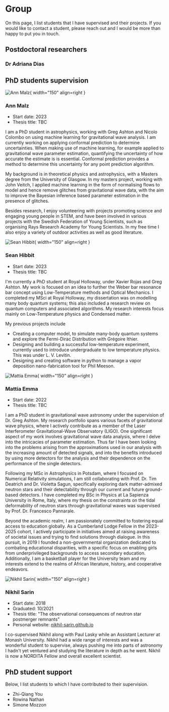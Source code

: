 # Group

On this page, I list students that I have supervised and their projects. If you
would like to contact a student, please reach out and I would be more than happy
to put you in touch.

## Postdoctoral researchers

### Dr Adriana Dias

## PhD students supervision

![Ann Malz](img/Ann.jpg){ width="150" align=right }
### Ann Malz 
- Start date: 2023
- Thesis title: TBC


I am a PhD student in astrophysics, working with Greg Ashton and Nicolo Colombo on using machine learning for gravitational wave analysis. I am currently working on applying conformal prediction to determine uncertainties. When making use of machine learning, for example applied to gravitational wave parameter estimation, quantifying the uncertainty of how accurate the estimate is is essential. Conformal prediction provides a method to determine this uncertainty for any point prediction algorithm. 

My background is in theoretical physics and astrophysics, with a Masters degree from the University of Glasgow. In my masters project, working with John Veitch, I applied machine learning in the form of normalising flows to model and hence remove glitches from gravitational wave data, with the aim to improve the Bayesian inference based parameter estimation in the presence of glitches. 

Besides research, I enjoy volunteering with projects promoting science and engaging young people in STEM, and have been involved in various projects with the Swedish Federation of Young Scientists, such as organising Rays Research Academy for Young Scientists. In my free time I also enjoy a variety of outdoor activities as well as good literature.

![Sean Hibbit](img/Sean.png){ width="150" align=right }
### Sean Hibbit
- Start date: 2023
- Thesis title: TBC

I'm currently a PhD student at Royal Holloway, under Xavier Rojas and Greg Ashton. My work is focused on an idea to further the Weber bar resonance bar concept using Low-Temperature methods and Optical Mechanics. I completed my MSci at Royal Holloway, my dissertation was on modelling many body quantum systems; this also included a research review on quantum computers and associated algorithms. My research interests focus mainly on Low-Temperature physics and Condensed matter. 

My previous projects include

- Creating a computer model, to simulate many-body quantum systems and explore the Fermi-Dirac Distribution with Grégoire Ithier.
- Designing and building a successful low-temperature experiment, currently used to introduce undergraduate to low temperature physics. This was under L. V. Levitin.
- Designing and creating software in python to manage a vapor deposition nano-fabrication tool for Phil Meeson.

![Mattia Emma](img/Mattia.jpeg){ width="150" align=right }
### Mattia Emma
- Start date: 2022
- Thesis title: TBC

I am a PhD student in gravitational wave astronomy under the supervision of Dr. Greg Ashton. My research portfolio spans various facets of gravitational wave physics, where I actively contribute as a member of the Laser Interferometer Gravitational-Wave Observatory (LIGO). One significant aspect of my work involves gravitational wave data analysis, where I delve into the intricacies of parameter estimation. Thus far I have been looking into the problems arising from the approximations used in our analysis with the increasing amount of detected signals, and into the benefits introduced by using more detectors for the analysis and their dependence on the performance of the single detectors.

Following my MSc in Astrophysics in Potsdam, where I focused on Numerical Relativity simulations, I am still collaborating with Prof. Dr.  Tim Deatrich and Dr. Violetta Sagun, specifically exploring dark matter-admixed neutron stars and their detectability through our current and future ground-based detectors. I have completed my BSc in Physics at La Sapienza University in Rome, Italy, where my thesis on the constraints on the tidal deformability of neutron stars through gravitational waves was supervised by Prof. Dr. Francesco Pannarale.

Beyond the academic realm, I am passionately committed to fostering equal access to education globally. As a Cumberland Lodge Fellow in the 2023-2025 cohort, I actively participate in initiatives aimed at raising awareness of societal issues and trying to find solutions through dialogue. In this pursuit, in 2019 I founded a non-governmental organization dedicated to combating educational disparities, with a specific focus on enabling girls from underprivileged backgrounds to access secondary education. Additionally, I am a basketball player for the University team and my interests extend to the realms of African literature, history, and cooperative endeavors.


![Nikhil Sarin](img/Nikhil.jpg){ width="150" align=right }
### Nikhil Sarin
- Start date: 2018
- Graduated: 10/2021
- Thesis title: "The observational consequences of neutron star postmerger remnants"
- Personal website: [nikhil-sarin.github.io](https://nikhil-sarin.github.io)

I co-supervised Nikhil along with Paul Lasky while an Assistant Lecturer at Monash University. Nikhil had a wide range of interests and was a wonderful student to supervise, always pushing me into parts of astronomy I hadn't yet ventured and studying the literature in depth as he went. Nikhil is now a NORDITA Fellow and overall excellent scientist.


## PhD student support
Below, I list students to which I have contributed to their supervision.

- Zhi-Qiang You
- Rowina Nathan
- Simone Mozzon
